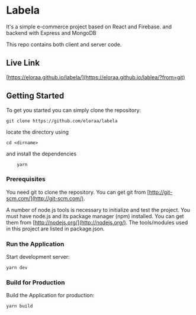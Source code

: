 # Labela
It's a simple e-commerce project based on React and Firebase. and backend with Express and MongoDB

This repo contains both client and server code.

## Live Link
[https://eloraa.github.io/labela/](https://eloraa.github.io/lablea/?from=git)

## Getting Started
To get you started you can simply clone the repository:

```
git clone https://github.com/eloraa/labela
```

locate the directory using

    cd <dirname>

and install the dependencies
```
    yarn
```

### Prerequisites
You need git to clone the repository. You can get git from
[http://git-scm.com/](http://git-scm.com/).

A number of node.js tools is necessary to initialize and test the project. You must have node.js and its package manager (npm) installed. You can get them from  [http://nodejs.org/](http://nodejs.org/). The tools/modules used in this project are listed in package.json.

### Run the Application

Start development server:

    yarn dev   

### Build for Production

Build the Application for production:

    yarn build   